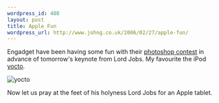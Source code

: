 ```yaml
--- 
wordpress_id: 480
layout: post
title: Apple Fun
wordpress_url: http://www.johng.co.uk/2006/02/27/apple-fun/
---
```

Engadget have been having some fun with their <a href="http://www.engadget.com/2006/02/27/wwjd-3-results/">photoshop contest</a> in advance of tomorrow's keynote from Lord Jobs. My favourite the iPod <a href="http://en.wikipedia.org/wiki/Yocto">yocto</a>.

<img alt="yocto" id="image249" src="http://www.johng.co.uk/wp-content/uploads/2006/02/ipod_yocto.jpg" />

Now let us pray at the feet of his holyness Lord Jobs for an Apple tablet.
